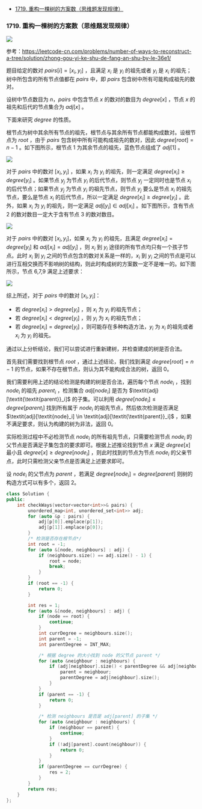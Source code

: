 <!-- @import "[TOC]" {cmd="toc" depthFrom=1 depthTo=6 orderedList=false} -->

<!-- code_chunk_output -->

- [1719. 重构一棵树的方案数（思维题发现规律）](#1719-重构一棵树的方案数思维题发现规律)

<!-- /code_chunk_output -->

### 1719. 重构一棵树的方案数（思维题发现规律）

![](./images/leetcode-cn.com_contest_biweekly-contest-43_problems_number-of-ways-to-reconstruct-a-tree_.png)

参考：https://leetcode-cn.com/problems/number-of-ways-to-reconstruct-a-tree/solution/zhong-gou-yi-ke-shu-de-fang-an-shu-by-le-36e1/

题目给定的数对 $\textit{pairs}[i] = [x_{i},y_{i}]$ ，且满足 $x_{i}$ 是 $y_{i}$ 的祖先或者 $y_{i}$ 是 $x_{i}$ 的祖先；树中所包含的所有节点值都在 $\textit{pairs}$ 中，即 $\textit{pairs}$ 包含树中所有可能构成祖先的数对。

设树中节点数目为 $n$，$\textit{pairs}$ 中包含节点 $x$ 的数对的数目为 $\textit{degree}[x]$ ，节点 $x$ 的祖先和后代的节点集合为 $\textit{adj}[x]$ 。

下面来研究 $\textit{degree}$ 的性质。

根节点为树中其余所有节点的祖先，根节点与其余所有节点都能构成数对。设根节点为 $\textit{root}$ ，由于 $\textit{pairs}$ 包含树中所有可能构成祖先的数对，因此 $\textit{degree}[\textit{root}] = n - 1$ 。如下图所示，根节点 1 为其余节点的祖先，蓝色节点组成了 $\textit{adj}[1]$ 。

![](./images/2022021601.png)

对于 $\textit{pairs}$ 中的数对 $[x_{i},y_{i}]$ ，如果 $x_{i}$ 为 $y_{i}$ 的祖先，则一定满足 $\textit{degree}[x_{i}] \ge \textit{degree}[y_{i}]$ 。如果节点 $y_j$ 为节点 $y_{i}$ 的后代节点，则节点 $y_j$ 一定同时也是节点 $x_{i}$ 的后代节点；如果节点 $y_j$ 为节点 $y_{i}$ 的祖先节点，则节点 $y_j$ 要么是节点 $x_{i}$ 的祖先节点，要么是节点 $x_{i}$ 的后代节点，所以一定满足 $\textit{degree}[x_{i}] \ge \textit{degree}[y_{i}]$ 。此外，如果 $x_{i}$ 为 $y_{i}$ 的祖先，则一定满足 $\textit{adj}[y_{i}] \in \textit{adj}[x_{i}]$ 。如下图所示，含有节点 2 的数对数目一定大于含有节点 3 的数对数目。

![](./images/2022021602.png)

对于 $\textit{pairs}$ 中的数对 $[x_{i},y_{i}]$，如果 $x_{i}$ 为 $y_{i}$ 的祖先，且满足 $\textit{degree}[x_{i}] = \textit{degree}[y_{i}]$ 和 $adj[x_{i}] = adj[y_{i}]$ ，则 $x_{i}$ 到 $y_{i}$ 途径的所有节点均只有一个孩子节点。此时 $x_{i}$ 到 $y_{i}$ 之间的节点包含的数对关系是一样的，$x_{i}$ 到 $y_{i}$ 之间的节点是可以进行互相交换而不影响树的结构，则此时构成树的方案数一定不是唯一的。如下图所示，节点 6,7,9 满足上述要求：

![](./images/2022021603.png)

综上所述，对于 $\textit{pairs}$ 中的数对 $[x_{i},y_{i}]$：

- 若 $\textit{degree}[x_{i}] > \textit{degree}[y_{i}]$ ，则 $x_{i}$ 为 $y_{i}$ 的祖先节点；
- 若 $\textit{degree}[x_{i}] < \textit{degree}[y_{i}]$ ，则 $y_{i}$ 为 $x_{i}$ 的祖先节点；
- 若 $\textit{degree}[x_{i}] = \textit{degree}[y_{i}]$ ，则可能存在多种构造方法，$y_{i}$ 为 $x_{i}$ 的祖先或者 $x_{i}$ 为 $y_{i}$ 的祖先。

通过以上分析结论，我们可以尝试进行重新建树，并检查建成的树是否合法。

首先我们需要找到根节点 $\textit{root}$ ，通过上述结论，我们找到满足 $\textit{degree}[\textit{root}] = n - 1$ 的节点，如果不存在根节点，则认为其不能构成合法的树，返回 0。

我们需要利用上述的结论检测是构建的树是否合法，遍历每个节点 $\textit{node}_i$ ，找到 $\textit{node}_i$ 的祖先 $\textit{parent}_{i}$ ，检测集合 $\textit{adj}[\textit{node}_i]$ 是否为 $\textit{adj}[\textit{\textit{parent}}_i]$ 的子集。可以利用 $\textit{degree}[\textit{node}_i] \le \textit{degree}[\textit{parent}_{i}]$ 找到所有属于 $\textit{node}_i$ 的祖先节点，然后依次检测是否满足 $\textit{adj}[\textit{node}_i] \in \textit{adj}[\textit{\textit{parent}}_i]$ ，如果不满足要求，则认为构建的树为非法，返回 0。

实际检测过程中不必检测节点 $\textit{node}_i$ 的所有祖先节点，只需要检测节点 $\textit{node}_i$ 的父节点是否满足子集包含的要求即可。根据上述推论找到节点 $x$ 满足 $\textit{degree}[x]$ 最小且 $\textit{degree}[x] \ge \textit{degree}[\textit{node}_i]$ ，则此时找到的节点为节点 $\textit{node}_i$ 的父亲节点，此时只需检测父亲节点是否满足上述要求即可。

设 $\textit{node}_i$ 的父节点为 $\textit{parent}$ ，若满足 $\textit{degree}[\textit{node}_i] = \textit{degree}[\textit{parent}]$ 则树的构造方式可以有多个，返回 2。

```cpp
class Solution {
public:
    int checkWays(vector<vector<int>>& pairs) {
        unordered_map<int, unordered_set<int>> adj;
        for (auto &p : pairs) {
            adj[p[0]].emplace(p[1]);
            adj[p[1]].emplace(p[0]);
        }
        /* 检测是否存在根节点*/
        int root = -1;
        for (auto &[node, neighbours] : adj) {
            if (neighbours.size() == adj.size() - 1) {
                root = node;
                break;
            }
        }
        if (root == -1) {
            return 0;
        }

        int res = 1;
        for (auto &[node, neighbours] : adj) {
            if (node == root) {
                continue;
            }
            int currDegree = neighbours.size();
            int parent = -1;
            int parentDegree = INT_MAX;

            /* 根据 degree 的大小找到 node 的父节点 parent */
            for (auto &neighbour : neighbours) {
                if (adj[neighbour].size() < parentDegree && adj[neighbour].size() >= currDegree) {
                    parent = neighbour;
                    parentDegree = adj[neighbour].size();
                }
            }
            if (parent == -1) {
                return 0;
            }

            /* 检测 neighbours 是否是 adj[parent] 的子集 */
            for (auto &neighbour : neighbours) {
                if (neighbour == parent) {
                    continue;
                }
                if (!adj[parent].count(neighbour)) {
                    return 0;
                }
            }
            if (parentDegree == currDegree) {
                res = 2;
            }
        }
        return res;
    }
};
```
